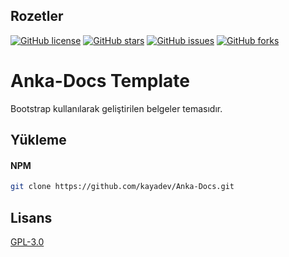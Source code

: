 ## Rozetler

[![GitHub license](https://img.shields.io/github/license/kayadev/Anka-Docs)](https://github.com/kayadev/Anka-Docs/blob/main/LICENSE)
[![GitHub stars](https://img.shields.io/github/stars/kayadev/Anka-Docs)](https://github.com/kayadev/Anka-Docs/stargazers)
[![GitHub issues](https://img.shields.io/github/issues/kayadev/Anka-Docs)](https://github.com/kayadev/Anka-Docs/issues)
[![GitHub forks](https://img.shields.io/github/forks/kayadev/Anka-Docs)](https://github.com/kayadev/Anka-Docs/network)

# Anka-Docs Template

Bootstrap kullanılarak geliştirilen belgeler temasıdır.

## Yükleme

#### NPM

```bash
git clone https://github.com/kayadev/Anka-Docs.git
```

## Lisans

[GPL-3.0](https://www.gnu.org/licenses/gpl-3.0.tr.html)
